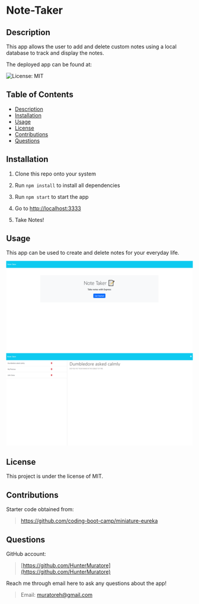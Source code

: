 # Note-Taker

## Description

This app allows the user to add and delete custom notes using a local database to track and display the notes.

The deployed app can be found at:

>

![License: MIT](https://img.shields.io/badge/License-MIT-yellow.svg)

## Table of Contents

- [Description](#description)
- [Installation](#installation)
- [Usage](#usage)
- [License](#license)
- [Contributions](#contributions)
- [Questions](#questions)

## Installation

1. Clone this repo onto your system

2. Run `npm install` to install all dependencies

3. Run `npm start` to start the app

4. Go to <http://localhost:3333>

5. Take Notes!

## Usage

This app can be used to create and delete notes for your everyday life.

![Note Taker App Home Page](./img/homepage.png)
![Note Taker App Note Page](./img/notepage.png)

## License

This project is under the license of MIT.

## Contributions

Starter code obtained from:

><https://github.com/coding-boot-camp/miniature-eureka>

## Questions

GitHub account:

>[https://github.com/HunterMuratore](https://github.com/HunterMuratore)

Reach me through email here to ask any questions about the app!

>Email: [muratoreh@gmail.com](mailto:muratoreh@gmail.com)
